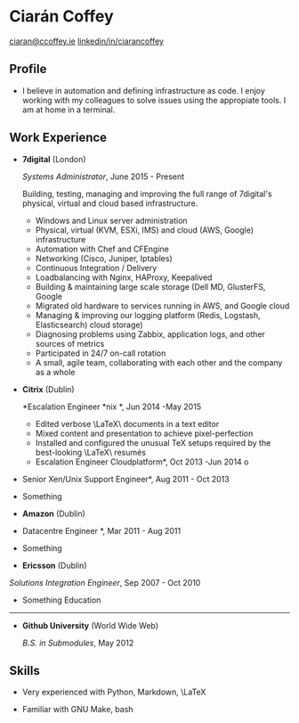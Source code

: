 Ciarán Coffey
===============

<ciaran@ccoffey.ie>
[linkedin/in/ciarancoffey](http://linkedin.com/in/ciarancoffey)


Profile
---------

*   I believe in automation and defining infrastructure as code.
 I enjoy working with my colleagues to solve issues using the appropiate 
tools. I am at home in a terminal.


Work Experience
---------------

*   **7digital** (London)

    *Systems Administrator*, June 2015 - Present
 
    Building, testing, managing and improving the full range of 7digital's
    physical, virtual and cloud based infrastructure. 
    -   Windows and Linux server administration
    -   Physical, virtual (KVM, ESXi, IMS) and cloud (AWS, Google) infrastructure
    -   Automation with Chef and CFEngine
    -   Networking (Cisco, Juniper, Iptables)
    -   Continuous Integration / Delivery
    -   Loadbalancing with Nginx, HAProxy, Keepalived
    -   Building & maintaining large scale storage (Dell MD, GlusterFS, Google 
    -   Migrated old hardware to services running in AWS, and Google cloud
    -   Managing & improving our logging platform (Redis, Logstash, Elasticsearch)
        cloud storage)
    -   Diagnosing problems using Zabbix, application logs, and other sources of metrics
    -   Participated in 24/7 on-call rotation
    -   A small, agile team, collaborating with each other and the company
     as a whole

*   **Citrix** (Dublin)

    *Escalation Engineer \*nix *, Jun 2014 -May 2015

    -   Edited verbose \LaTeX\ documents in a text editor
    -   Mixed content and presentation to achieve pixel-perfection
    -   Installed and configured the unusual TeX setups required by the
        best-looking \LaTeX\ resumés

    * Escalation Engineer Cloudplatform*, Oct 2013 -Jun 2014
 o
 
   * Senior Xen/Unix Support Engineer*, Aug 2011 - Oct 2013  

   - Something

*   **Amazon** (Dublin)

   *  Datacentre Engineer *, Mar 2011 - Aug 2011

   - Something

*   **Ericsson** (Dublin)

   *Solutions Integration Engineer*, Sep 2007 - Oct 2010

   - Something
Education
---------

*   **Github University** (World Wide Web)

    *B.S. in Submodules*, May 2012


Skills
------

*   Very experienced with Python, Markdown, \LaTeX

*   Familiar with GNU Make, bash


